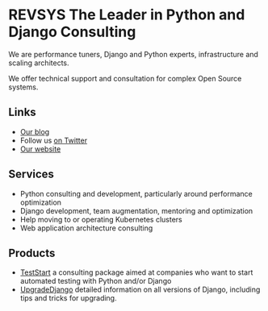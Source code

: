 # REVSYS The Leader in Python and Django Consulting

We are performance tuners, Django and Python experts, infrastructure and scaling architects.

We offer technical support and consultation for complex Open Source systems.

## Links

- [Our blog](https://www.revsys.com/tidbits/)
- Follow us [on Twitter](https://twitter.com/revsys)
- [Our website](https://www.revsys.com)
## Services

- Python consulting and development, particularly around performance optimization
- Django development, team augmentation, mentoring and optimization
- Help moving to or operating Kubernetes clusters
- Web application architecture consulting


## Products

- [TestStart](https://www.revsys.com/teststart/) a consulting package aimed at companies who want to start automated testing with Python and/or Django
- [UpgradeDjango](https://upgradedjango.com/) detailed information on all versions of Django, including tips and tricks for upgrading.